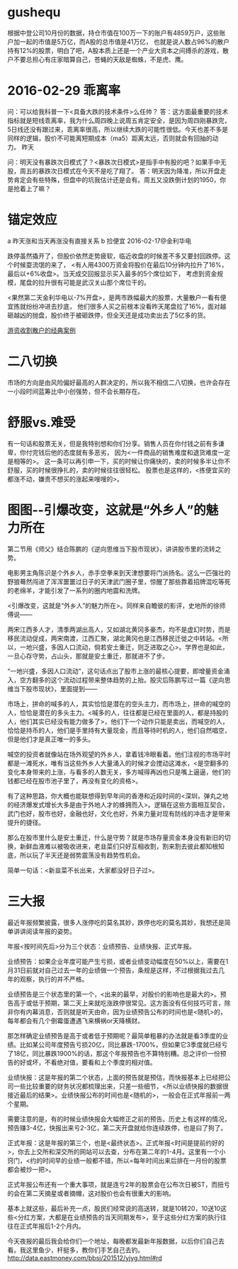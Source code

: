 # gushequ

根据中登公司10月份的数据，持仓市值在100万一下的账户有4859万户，这些账户加一起的市值是5万亿，而A股的总市值是41万亿，
也就是说人数占96%的散户持有12%的股票，明白了吧，A股本质上还是一个产业大资本之间搏杀的游戏，散户不要总担心有庄家暗算自己，苍蝇的天敌是蜘蛛，不是虎、鹰。

# 2016-02-29 乖离率
 
问：可以给我科普一下<具备大跌的技术条件>么任帅？
答：这方面最重要的技术指标就是短线乖离率，我为什么周四晚上说周五肯定安全，是因为周四刚暴跌完，5日线还没有跟过来，乖离率很高，所以继续大跌的可能性很低。今天也差不多是同样的逻辑，股价不可能离短期成本（ma5）距离太远，否则就会有回抽的动力。
昨天


问：明天没有暴跌次日模式了？<暴跌次日模式>是指手中有股的吧？如果手中无股，周五的暴跌次日模式在今天不是吃了翔了。
答：明天因为降准，所以开盘走势肯定会有些特殊，但盘中的坑我估计还是会有。周五又没跌倒计划的1950，你是抢着上了嘛？

# 锚定效应 

a 昨天涨和当天再涨没有直接关系
b 捡便宜 2016-02-17@金利华电

跌停虽然撬开了，但股价依然走势疲软，临近收盘的时候差不多又要封回跌停。这个时候耍流氓的来了，
<有人用4300万资金将股价在最后10分钟内拉升了16%，最后以+6%收盘>。当天成交回报显示买入最多的5个席位如下，
考虑到资金规模，尾盘的拉升很有可能是武汉关山那个席位干的。

<果然第二天金利华电以-7%开盘>，是两市跌幅最大的股票，大量散户一看有便宜拣就纷纷冲进去抄底，
他们很多人买之前根本没看昨天尾盘拉了16%，面对越砸越凶的抛盘，股价终于被砸跌停，但全天还是成功卖出去了5亿多的货。

[游资收割散户的经典案例](
http://mp.weixin.qq.com/s?__biz=MjM5MjAxNTE4MA==&mid=403485654&idx=1&sn=2f9f77e17b87351d7970223f4938be4f)

# 二八切换

市场的方向是由风险偏好最高的人群决定的，所以我不相信二八切换，也许会存在一小段时间蓝筹比中小创强势，但不会长期存在。

# 舒服vs.难受

有一句话和股票无关，但是我特别想和你们分享。销售人员在你付钱之前有多谦卑，你付完钱后他的态度就有多恶劣，
因为<一件商品的销售难度和退货难度一定是相等的>。
这一条可以再引申一下，买的时候让你痛快的，卖的时候多半让你不舒服，买的时候很挣扎的，卖的时候往往很轻松。
股票也是这样的，<拣便宜买的都涨不动，嫌贵不想买的涨起来嗖嗖的>。

# 图图--引爆改变，这就是“外乡人”的魅力所在

第二节用《师父》结合陈鹏的《逆向思维当下股市现状》，讲讲股市里的流转之势。

电影男主角陈识是个外乡人，赤手空拳来到天津想要将门派扬名。这么一匹强壮的野狼蓦然闯进了浑浑噩噩过日子的天津武门圈子里，惊醒了那些靠着招牌混吃等死的老绵羊，才能引发了一系列的圈内地震和洗牌。


<引爆改变，这就是“外乡人”的魅力所在>。同样来自瞻彼的影评，史地所的徐师傅说——

两宋江西多人才，清季两湖出高人，又如湖北黄冈多豪杰，均不是虚幻时势，而是移民流动促成，两宋南渡，江西汇聚，湖北黄冈也是江西移民迁徙之中转站。<所以，一地兴盛，多因人口流动，倘若安土重迁，则乏进取之心>。学界也是如此，一旦心存守势，占山头，那就是安土重迁，那就进不了步。

“一地兴盛，多因人口流动”，这句话点出了股市上涨的最核心提要，即增量资金涌入，空方翻多的这个流动过程带来整体趋势的上抬。股灾后陈鹏写过一篇《逆向思维当下股市现状》，里面提到——

市场上，拼命的喊多的人，其实恰恰是潜在的空头主力，而市场上，拼命的喊空的人，恰恰是潜在的多头主力。<喊多的人，往往都是已经在里面的人，都是持股的人，他们其实已经没有能力做多了>，他们下一个动作只能是卖出，而喊空的人，恰恰是持币的人，他们是手里持有大量现金，而且等待时机的人，他们自然唱空，但是他们才是真正唯一的多头。

喊空的投资者就像站在场外观望的外乡人，拿着钱冷眼看着。他们注视的市场平时都是一滩死水，唯有当这些外乡人大量涌入的时候才会搅动这滩水，<是空翻多的变化本身带来的上涨，与看多的人数无关，多方喊得再凶也只是嘴上逼逼，他们的钱都已经在股市池子里了，再没有变化的资格>。

有了这种思路，你大概也能联想得到早年间的香港和近段时间的<深圳，弹丸之地的经济爆发式增长大多是由于外地人才的蜂拥而入>。逻辑在这些方面相互契合，武门也好，股市也好，金融也好，文化也好，外来力量对现有防线的冲击才是带来提升的捷径。

那么在股市里什么是安土重迁，什么是守势？就是市场存量资金本身没有新旧的切换，新鲜血液难以被吸收进来，老韭菜们只好互相收割，割来割去彼此都知根知底，所以玩了半天还是弱势震荡没有趋势性机会。

简单一句话：<新韭菜不长出来，大家都没好日子过>。

# 三大报

最近年报频繁披露，很多人涨停吃的莫名其妙，跌停也吃的莫名其妙，我想还是简单讲讲阅读年报的姿势。

年报<按时间先后>分为三个状态：业绩预告、业绩快报、正式年报。

业绩预告：如果企业年度可能产生亏损，或者业绩变动幅度在50%以上，需要在1月31日前就对自己过去一年的业绩做一个预告，条规是这样，不过根据我过去几年的观察，执行的并不严格。

业绩预告是三个状态里的第一个，<出来的最早，对股价的影响也是最大的>。预告高于或低于预期，第二天上来就吃涨跌停很常见。这方面没有任何技巧可言，除非你有内幕消息，否则就是听天由命，因为业绩预告公布的时间也是<随机>的，每年都会有几个倒霉蛋遭遇飞来横祸or天降横财。

那怎样确定业绩预告是高于或者低于预期呢？最简单粗暴的办法就是看3季度的业绩。比如某公司年度预告亏损20亿，同比暴跌-1700%，但如果它3季度就已经亏了18亿，同比暴跌1900%的话，那这个年报预告也不算特别糟。总之评价一份预告的好或坏，不看绝对值，要看和上个季度的相对值。

业绩快报：这是年报的第二个状态，上面的预告就是预估，而快报基本上已经把公司一些比较重要的财务状况都梳理出来，只差一些细节，<所以业绩快报的数据很接近最后的结果>。业绩快报公布的时间也是<随机的>，一般会在正式年报前一两个星期。

需要注意的是，有的时候业绩快报会大幅修正之前的预告。历史上有这样的情况，预告赚3-4亿，快报出来亏2-3亿，第二天开盘就给你连续跌停，也是曰了狗了。

正式年报：这是年报的第三个，也是<最终状态>。正式年报<时间是提前约好的>，你去上交所和深交所的网站可以去查，分布在第二年的1-4月。这里有一个小窍门，<约的时间早的业绩一般都不错，所以=每年时间出来后排在一月份的股票都会被炒一把>。

正式年报公布还有一个重大事项，就是连亏2年的股票会在公布次日被ST，而扭亏的会在第二天摘星或者摘帽，这对股价也会有很重大的影响。

基本上就这些，最后补充一点，股民们经常说的高送转，就是10转20，10送10这些<分红方案，大都是在业绩预告的当天同期发布>，至于这些分红方案的执行往往在正式年报后1-2个月内。

今天夜报的最后我会给你们一个地址，每晚都发最新年报数据，以后你们自己去看。我这里鱼少，杆挺多，教你们手艺自己去钓。http://data.eastmoney.com/bbsj/201512/yjyg.html#rd

